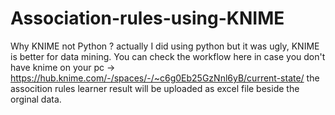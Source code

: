 # Association-rules-using-KNIME
Why KNIME not Python ? actually I did using python but it was ugly, KNIME is better for data mining.
You can check the workflow here in case you don't have knime on your pc -> https://hub.knime.com/-/spaces/-/~c6g0Eb25GzNnl6yB/current-state/
the assocition rules learner result will be uploaded as excel file beside the orginal data.
